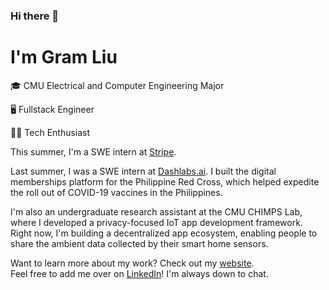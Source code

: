 ### Hi there 👋

# I'm Gram Liu

🎓 CMU Electrical and Computer Engineering Major

🖥️ Fullstack Engineer

👨‍💻 Tech Enthusiast

This summer, I'm a SWE intern at [Stripe](https://stripe.com/).

Last summer, I was a SWE intern at [Dashlabs.ai](https://www.dashlabs.ai/). I built the digital memberships platform for the Philippine Red Cross, which helped expedite the roll out of COVID-19 vaccines in the Philippines.

I'm also an undergraduate research assistant at the CMU CHIMPS Lab, where I developed a privacy-focused IoT app development framework. Right now, I'm building a decentralized app ecosystem, enabling people to share the ambient data collected by their smart home sensors.

Want to learn more about my work? Check out my [website](https://gramliu.com).<br>
Feel free to add me over on [LinkedIn](https://www.linkedin.com/in/gramliu/)! I'm always down to chat.
